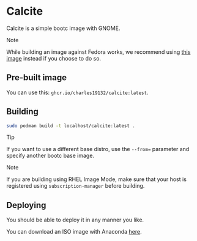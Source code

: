 # Calcite

Calcite is a simple bootc image with GNOME.

> [!NOTE]
> While building an image against Fedora works, we recommend using [this image](https://quay.io/repository/fedora/fedora-silverblue) instead if you choose to do so.

## Pre-built image

You can use this: `ghcr.io/charles19132/calcite:latest`.

## Building

```bash
sudo podman build -t localhost/calcite:latest .
```

> [!TIP]
> If you want to use a different base distro, use the `--from=` parameter and specify another bootc base image.

> [!NOTE]
> If you are building using RHEL Image Mode, make sure that your host is registered using `subscription-manager` before building.

## Deploying

You should be able to deploy it in any manner you like.

You can download an ISO image with Anaconda [here](https://nightly.link/charles19132/calcite/workflows/build/main/iso.zip).